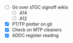 - [ ] Go over sTGC signoff wikis
  - [ ] A14
  - [ ] A12
- [x] PT/TP plotter on git
- [x] Check on MTP cleaners
- [x] ADDC register reading

